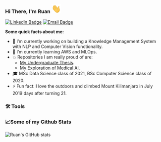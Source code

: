 ### Hi There, I'm Ruan <img src="wave.gif" width="30px">
[![Linkedin Badge](https://img.shields.io/badge/LinkedIn-0077B5?style=for-the-badge&logo=linkedin&logoColor=white)](www.linkedin.com/in/ruan-van-schalkwyk-800a65150)
[![Email Badge](https://img.shields.io/badge/Gmail-D14836?style=for-the-badge&logo=gmail&logoColor=white)](ruanvans1@gmail.com)



**Some quick facts about me:** 
- 🔭 I’m currently working on building a Knowledge Management System with NLP and Computer Vision functionality. 
- 🌱 I’m currently learning AWS and MLOps. 
- 💥 Repositories I am really proud of are:
    -    [My Undergraduate Thesis](https://github.com/Ruanvans/GAN-time-series-implementation). 
    -    [My Exploration of Medical AI](https://github.com/Ruanvans/ECG-classification-using-deep-learning).
- 🎓 MSc Data Science class of 2021, BSc Computer Science class of 2020. 
- ⚡ Fun fact: I love the outdoors and climbed Mount Kilimanjaro in July 2019 days after turning 21. 

### 🛠️ Tools

### 📈Some of my Github Stats

![Ruan's GitHub stats](https://github-readme-stats.vercel.app/api?username=Ruanvans&show_icons=true&theme=chartreuse-dark)

